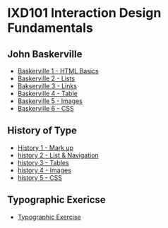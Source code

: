 IXD101 Interaction Design Fundamentals
======================================

John Baskerville
------------------
- [Baskerville 1 - HTML Basics](https://elliethompson.github.io/john_baskerville/johnbaskerville_version1.html)
- [Baskerville 2 - Lists](https://elliethompson.github.io/john_baskerville/johnbaskerville_version2.html)
- [Bakserville 3 - Links](https://elliethompson.github.io/john_baskerville/johnbaskerville_version3.html)
- [Baskerville 4 - Table](https://elliethompson.github.io/john_baskerville/johnbaskerville_version4.html)
- [Baskerville 5 - Images](https://elliethompson.github.io/john_baskerville/johnbaskerville_version5.html)
- [Baskerville 6 - CSS](https://elliethompson.github.io/john_baskerville/johnbaskerville_version6.html)


History of Type
---------------
- [History 1 - Mark up](https://elliethompson.github.io/john_baskerville/history%20of%20type.html)
- [history 2 - List & Navigation](https://elliethompson.github.io/john_baskerville/a%20brief%20history%20of%20type2.html)
- [history 3 - Tables](https://elliethompson.github.io/john_baskerville/a%20brief%20history%20of%20type3.html)
- [history 4 - Images](https://elliethompson.github.io/john_baskerville/a%20brief%20history%20of%20type4.html)
- [history 5 - CSS](https://elliethompson.github.io/john_baskerville/a%20brief%20history%20of%20type5.html)

Typographic Exericse
--------------------
- [Typographic Exercise](https://elliethompson.github.io/john_baskerville/typographic_exercise.html)
